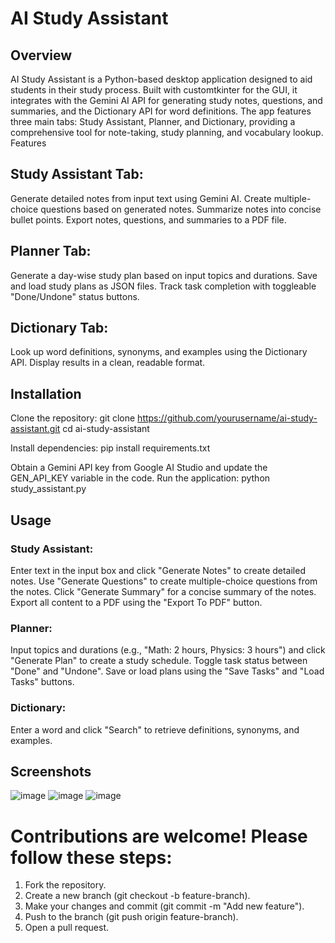 # AI Study Assistant
## Overview
AI Study Assistant is a Python-based desktop application designed to aid students in their study process. Built with customtkinter for the GUI, it integrates with the Gemini AI API for generating study notes, questions, and summaries, and the Dictionary API for word definitions. The app features three main tabs: Study Assistant, Planner, and Dictionary, providing a comprehensive tool for note-taking, study planning, and vocabulary lookup.
Features

## Study Assistant Tab:
Generate detailed notes from input text using Gemini AI.
Create multiple-choice questions based on generated notes.
Summarize notes into concise bullet points.
Export notes, questions, and summaries to a PDF file.


## Planner Tab:
Generate a day-wise study plan based on input topics and durations.
Save and load study plans as JSON files.
Track task completion with toggleable "Done/Undone" status buttons.


## Dictionary Tab:
Look up word definitions, synonyms, and examples using the Dictionary API.
Display results in a clean, readable format.


## Installation

Clone the repository:
git clone https://github.com/yourusername/ai-study-assistant.git
cd ai-study-assistant


Install dependencies:
pip install requirements.txt


Obtain a Gemini API key from Google AI Studio and update the GEN_API_KEY variable in the code.
Run the application:
python study_assistant.py



## Usage

### Study Assistant:
Enter text in the input box and click "Generate Notes" to create detailed notes.
Use "Generate Questions" to create multiple-choice questions from the notes.
Click "Generate Summary" for a concise summary of the notes.
Export all content to a PDF using the "Export To PDF" button.


### Planner:
Input topics and durations (e.g., "Math: 2 hours, Physics: 3 hours") and click "Generate Plan" to create a study schedule.
Toggle task status between "Done" and "Undone".
Save or load plans using the "Save Tasks" and "Load Tasks" buttons.


### Dictionary:
Enter a word and click "Search" to retrieve definitions, synonyms, and examples.



## Screenshots
![image](https://github.com/user-attachments/assets/59e2c03c-de45-45d6-a938-4f1d4c06a984)
![image](https://github.com/user-attachments/assets/e71c0c74-d454-4d78-857c-81e4d8c1b453)
![image](https://github.com/user-attachments/assets/370ed1a9-5ed6-4235-964d-5cb7159227f7)



# Contributions are welcome! Please follow these steps:

1. Fork the repository.
2. Create a new branch (git checkout -b feature-branch).
3. Make your changes and commit (git commit -m "Add new feature").
4. Push to the branch (git push origin feature-branch).
5. Open a pull request.

